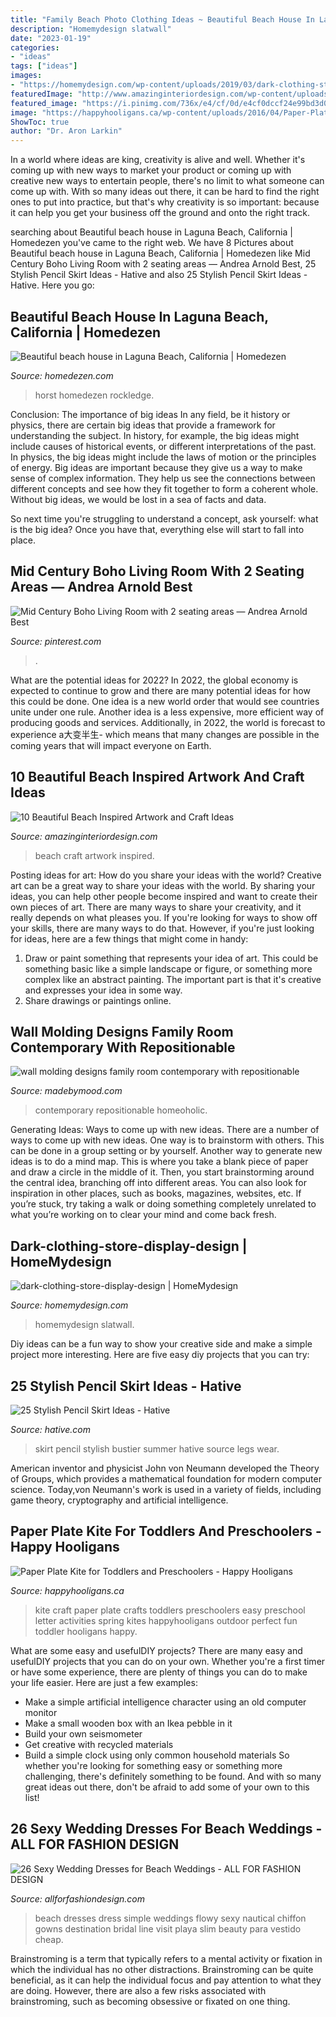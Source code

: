 ```yaml
---
title: "Family Beach Photo Clothing Ideas ~ Beautiful Beach House In Laguna Beach, California"
description: "Homemydesign slatwall"
date: "2023-01-19"
categories:
- "ideas"
tags: ["ideas"]
images:
- "https://homemydesign.com/wp-content/uploads/2019/03/dark-clothing-store-display-design.jpg"
featuredImage: "http://www.amazinginteriordesign.com/wp-content/uploads/2017/07/10-Beautiful-Beach-Inspired-Artwork-and-Craft-Ideas-fi.jpg"
featured_image: "https://i.pinimg.com/736x/e4/cf/0d/e4cf0dccf24e99bd3d0998f05f65db8b.jpg"
image: "https://happyhooligans.ca/wp-content/uploads/2016/04/Paper-Plate-Kite-craft-Happy-Hooligans-.jpg"
ShowToc: true
author: "Dr. Aron Larkin"
---
```



In a world where ideas are king, creativity is alive and well. Whether it's coming up with new ways to market your product or coming up with creative new ways to entertain people, there's no limit to what someone can come up with. With so many ideas out there, it can be hard to find the right ones to put into practice, but that's why creativity is so important: because it can help you get your business off the ground and onto the right track.

	

		
searching about Beautiful beach house in Laguna Beach, California | Homedezen you've came to the right web. We have 8 Pictures about Beautiful beach house in Laguna Beach, California | Homedezen like Mid Century Boho Living Room with 2 seating areas — Andrea Arnold Best, 25 Stylish Pencil Skirt Ideas - Hative and also 25 Stylish Pencil Skirt Ideas - Hative. Here you go:
		
    
## Beautiful Beach House In Laguna Beach, California | Homedezen

<img loading=lazy src="http://www.homedezen.com/wp-content/uploads/2014/08/Beautiful-beach-house-in-Laguna-Beach-California-18.jpg" onerror="this.onerror=null;this.src='https://tse3.mm.bing.net/th?id=OIP.5s3ZPctEpuYU6S-5APnC6wHaLH&amp;pid=15.1';" alt="Beautiful beach house in Laguna Beach, California | Homedezen">

_Source: homedezen.com_

>horst homedezen rockledge. 

	

Conclusion: The importance of big ideas
In any field, be it history or physics, there are certain big ideas that provide a framework for understanding the subject. In history, for example, the big ideas might include causes of historical events, or different interpretations of the past. In physics, the big ideas might include the laws of motion or the principles of energy.
Big ideas are important because they give us a way to make sense of complex information. They help us see the connections between different concepts and see how they fit together to form a coherent whole. Without big ideas, we would be lost in a sea of facts and data.

So next time you're struggling to understand a concept, ask yourself: what is the big idea? Once you have that, everything else will start to fall into place.

    
## Mid Century Boho Living Room With 2 Seating Areas — Andrea Arnold Best

<img loading=lazy src="https://i.pinimg.com/736x/e4/cf/0d/e4cf0dccf24e99bd3d0998f05f65db8b.jpg" onerror="this.onerror=null;this.src='https://tse2.mm.bing.net/th?id=OIP.ecPOHbdhrt17dgC5BScpKgHaJ4&amp;pid=15.1';" alt="Mid Century Boho Living Room with 2 seating areas — Andrea Arnold Best">

_Source: pinterest.com_

>. 

	

What are the potential ideas for 2022?
In 2022, the global economy is expected to continue to grow and there are many potential ideas for how this could be done. One idea is a new world order that would see countries unite under one rule. Another idea is a less expensive, more efficient way of producing goods and services. Additionally, in 2022, the world is forecast to experience a大变半生- which means that many changes are possible in the coming years that will impact everyone on Earth.

    
## 10 Beautiful Beach Inspired Artwork And Craft Ideas

<img loading=lazy src="http://www.amazinginteriordesign.com/wp-content/uploads/2017/07/10-Beautiful-Beach-Inspired-Artwork-and-Craft-Ideas-fi.jpg" onerror="this.onerror=null;this.src='https://tse2.mm.bing.net/th?id=OIP.-et0juEE7lJSgAFa4nU8DwHaJ4&amp;pid=15.1';" alt="10 Beautiful Beach Inspired Artwork and Craft Ideas">

_Source: amazinginteriordesign.com_

>beach craft artwork inspired. 

	

Posting ideas for art: How do you share your ideas with the world?
Creative art can be a great way to share your ideas with the world. By sharing your ideas, you can help other people become inspired and want to create their own pieces of art. There are many ways to share your creativity, and it really depends on what pleases you. If you're looking for ways to show off your skills, there are many ways to do that. However, if you're just looking for ideas, here are a few things that might come in handy: 
1) Draw or paint something that represents your idea of art. This could be something basic like a simple landscape or figure, or something more complex like an abstract painting. The important part is that it's creative and expresses your idea in some way. 
2) Share drawings or paintings online.

    
## Wall Molding Designs Family Room Contemporary With Repositionable

<img loading=lazy src="https://madebymood.com/wp-content/uploads/2017/05/wall-molding-designs-family-room-contemporary-with-bolster-rectangular-serving-trays.jpg" onerror="this.onerror=null;this.src='https://tse1.mm.bing.net/th?id=OIP.k4EpkEfTBc8pTFxCl3Z-agHaLH&amp;pid=15.1';" alt="wall molding designs family room contemporary with repositionable">

_Source: madebymood.com_

>contemporary repositionable homeoholic. 

	

Generating Ideas: Ways to come up with new ideas.
There are a number of ways to come up with new ideas. One way is to brainstorm with others. This can be done in a group setting or by yourself. Another way to generate new ideas is to do a mind map. This is where you take a blank piece of paper and draw a circle in the middle of it. Then, you start brainstorming around the central idea, branching off into different areas. You can also look for inspiration in other places, such as books, magazines, websites, etc. If you’re stuck, try taking a walk or doing something completely unrelated to what you’re working on to clear your mind and come back fresh.

    
## Dark-clothing-store-display-design | HomeMydesign

<img loading=lazy src="https://homemydesign.com/wp-content/uploads/2019/03/dark-clothing-store-display-design.jpg" onerror="this.onerror=null;this.src='https://tse4.mm.bing.net/th?id=OIP._SuGs7X4fthOWCUpzvp0NQHaLH&amp;pid=15.1';" alt="dark-clothing-store-display-design | HomeMydesign">

_Source: homemydesign.com_

>homemydesign slatwall. 

	

Diy ideas can be a fun way to show your creative side and make a simple project more interesting. Here are five easy diy projects that you can try: 

    
## 25 Stylish Pencil Skirt Ideas - Hative

<img loading=lazy src="https://hative.com/wp-content/uploads/2015/02/pencil-skirt-ideas/14-stylish-pencil-skirt-ideas.jpg" onerror="this.onerror=null;this.src='https://tse4.mm.bing.net/th?id=OIP.eP8UOcTpKlAWNWP3MqpEUwHaLD&amp;pid=15.1';" alt="25 Stylish Pencil Skirt Ideas - Hative">

_Source: hative.com_

>skirt pencil stylish bustier summer hative source legs wear. 

	

American inventor and physicist John von Neumann developed the Theory of Groups, which provides a mathematical foundation for modern computer science. Today,von Neumann's work is used in a variety of fields, including game theory, cryptography and artificial intelligence.

    
## Paper Plate Kite For Toddlers And Preschoolers - Happy Hooligans

<img loading=lazy src="https://happyhooligans.ca/wp-content/uploads/2016/04/Paper-Plate-Kite-craft-Happy-Hooligans-.jpg" onerror="this.onerror=null;this.src='https://tse1.mm.bing.net/th?id=OIP.pRAKreX5cSNrW_Agkzh2BgAAAA&amp;pid=15.1';" alt="Paper Plate Kite for Toddlers and Preschoolers - Happy Hooligans">

_Source: happyhooligans.ca_

>kite craft paper plate crafts toddlers preschoolers easy preschool letter activities spring kites happyhooligans outdoor perfect fun toddler hooligans happy. 

	

What are some easy and usefulDIY projects?
There are many easy and usefulDIY projects that you can do on your own. Whether you're a first timer or have some experience, there are plenty of things you can do to make your life easier. Here are just a few examples: 
- Make a simple artificial intelligence character using an old computer monitor 
- Make a small wooden box with an Ikea pebble in it 
- Build your own seismometer 
- Get creative with recycled materials 
- Build a simple clock using only common household materials 
So whether you're looking for something easy or something more challenging, there's definitely something to be found. And with so many great ideas out there, don't be afraid to add some of your own to this list!

    
## 26 Sexy Wedding Dresses For Beach Weddings - ALL FOR FASHION DESIGN

<img loading=lazy src="https://allforfashiondesign.com/wp-content/uploads/2013/09/b-18.jpg" onerror="this.onerror=null;this.src='https://tse3.mm.bing.net/th?id=OIP.15eJe-QJf8ozjJjCZ5P0IgAAAA&amp;pid=15.1';" alt="26 Sexy Wedding Dresses for Beach Weddings - ALL FOR FASHION DESIGN">

_Source: allforfashiondesign.com_

>beach dresses dress simple weddings flowy sexy nautical chiffon gowns destination bridal line visit playa slim beauty para vestido cheap. 

	

Brainstroming is a term that typically refers to a mental activity or fixation in which the individual has no other distractions. Brainstroming can be quite beneficial, as it can help the individual focus and pay attention to what they are doing. However, there are also a few risks associated with brainstroming, such as becoming obsessive or fixated on one thing.

